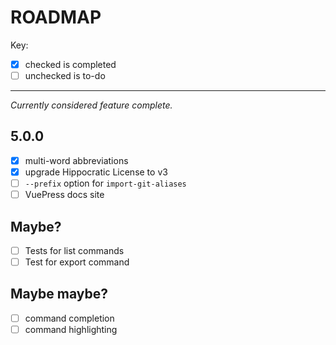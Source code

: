 # ROADMAP

Key:

- [x] checked is completed
- [ ] unchecked is to-do

---

_Currently considered feature complete._

## 5.0.0

- [x] multi-word abbreviations
- [x] upgrade Hippocratic License to v3
- [ ] `--prefix` option for `import-git-aliases`
- [ ] VuePress docs site

## Maybe?

- [ ] Tests for list commands
- [ ] Test for export command

## Maybe maybe?

- [ ] command completion
- [ ] command highlighting
